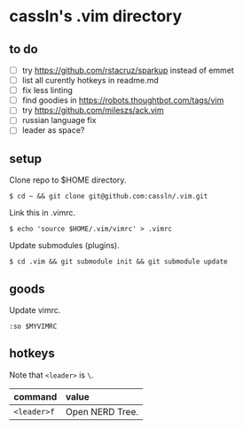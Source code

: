 # cassln's .vim directory

## to do
- [ ] try https://github.com/rstacruz/sparkup instead of emmet
- [ ] list all curently hotkeys in readme.md
- [ ] fix less linting
- [ ] find goodies in https://robots.thoughtbot.com/tags/vim
- [ ] try https://github.com/mileszs/ack.vim
- [ ] russian language fix
- [ ] leader as space?

## setup

Clone repo to $HOME directory.

	$ cd ~ && git clone git@github.com:cassln/.vim.git
Link this in .vimrc.
	
	$ echo 'source $HOME/.vim/vimrc' > .vimrc
Update submodules (plugins).
	
	$ cd .vim && git submodule init && git submodule update

## goods

Update vimrc.

	:so $MYVIMRC
	
## hotkeys
Note that `<leader>` is `\`.

|command|value|
|:------------|:--------------|
|`<leader>f` | Open NERD Tree.|


